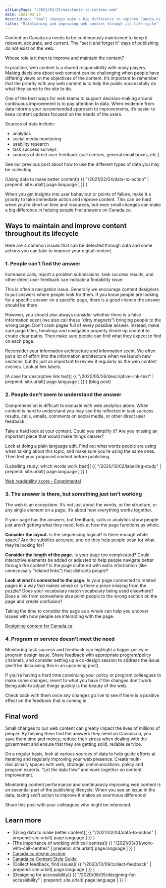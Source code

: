 ```yaml
---
altLangPage: "/2021/03/25/maintenir-le-contenu-web"
date: 2021-03-25
description: "Small changes make a big difference to improve Canada.ca. Let’s continue the discussion on data to action. Here are 4 common issues and actions you can take."
title: "Maintaining and improving web content through its life cycle"
---
```

Content on Canada.ca needs to be continuously maintained to keep it relevant, accurate, and current. The "set it and forget it" days of publishing do not exist on the web.

Whose role is it then to improve and maintain the content?

In practice, web content is a shared responsibility with many players. Making decisions about web content can be challenging when people have differing views on the objectives of the content. It’s important to remember that the priority with any web content is to help the public successfully do what they came to the site to do.

One of the best ways for web teams to support decision-making around continuous improvement is to pay attention to data. When evidence from data informs your recommended approach to improvements, it’s easier to keep content updates focused on the needs of the users.

Sources of data include:
* analytics
* social media monitoring
* usability research
* task success surveys
* sources of direct user feedback (call centres, general email boxes, etc.)

See our previous post about how to use the different types of data you may be collecting.

[Using data to make better content]( {{ "/2021/02/04/data-to-action" | prepend: site.urlalt[ page.language ] }} )

When you get insights into user behaviour or points of failure, make it a priority to take immediate action and improve content. This can be hard when you’re short on time and resources, but even small changes can make a big difference in helping people find answers on Canada.ca.

## Ways to maintain and improve content throughout its lifecycle

Here are 4 common issues that can be detected through data and some actions you can take to improve your digital content.

### 1. People can’t find the answer

Increased calls, report a problem submissions, task success results, and other direct user feedback can indicate a findability issue.

This is often a navigation issue. Generally we encourage content designers to put answers where people look for them. If you know people are looking for a specific answer on a specific page, there is a good chance the answer should be there.

However, you should also always consider whether there is a false information scent (we also call these “dirty magnets”) bringing people to the wrong page. Don’t cram pages full of every possible answer. Instead, make sure page titles, headings and navigation properly divide up content to create clear paths. Then make sure people can find what they expect to find on each page.

Reconsider your information architecture and information scent. We often put a lot of effort into the information architecture when we launch new sections, but it’s just as important to review it regularly as the web content evolves. Look at link labels.

[A case for descriptive link text]( {{ "/2020/05/26/descriptive-link-text" | prepend: site.urlalt[ page.language ] }} ) (blog post)

### 2. People don’t seem to understand the answer

Comprehension is difficult to evaluate with web analytics alone. When content is hard to understand you may see this reflected in task success results, calls, emails, comments on social media, or other direct user feedback.

Take a hard look at your content. Could you simplify it? Are you missing an important piece that would make things clearer?

Look at doing a plain language edit. Find out what words people are using when talking about this topic, and make sure you’re using the same ones. Then test your proposed content before publishing.

[Labelling study: which words work best]( {{ "/2020/10/02/labelling-study" | prepend: site.urlalt[ page.language ] }} )

[Web readability score - Experimental](https://readability-lisibilite.tbs.alpha.canada.ca/)

### 3. The answer is there, but something just isn’t working

The web is an ecosystem. It’s not just about the words, or the structure, or any single element on a page. It’s about how everything works together.

If your page has the answers, but feedback, calls or analytics show people just aren’t getting what they need, look at how the page functions as whole.

**Consider the layout.** Is the sequencing logical? Is there enough white space? Are the subtitles accurate, and do they help people scan for what they’re looking for?

**Consider the length of the page.** Is your page too complicated? Could interactive elements be added or adjusted to help people navigate better through the content? Is the page cluttered with extra information (like unnecessary “related links”) that distracts people?

**Look at what’s connected to the page.** Is your page connected to related pages in a way that makes sense or is there a piece missing from the puzzle? Does your vocabulary match vocabulary being used elsewhere? Does a link from somewhere else point people to the wrong section on the page and create confusion?

Taking the time to consider the page as a whole can help you uncover issues with how people are interacting with the page.

[Designing content for Canada.ca](https://design.canada.ca/designing-content.html)

### 4. Program or service doesn’t meet the need

Monitoring task success and feedback can highlight a bigger policy or program design issue. Share feedback with appropriate program/policy channels, and consider setting up a co-design session to address the issue (we’ll be discussing this in an upcoming post).

If you're having a hard time convincing your policy or program colleagues to make some changes, revert to what you have if the changes don’t work. Being able to adjust things quickly is the beauty of the web.

Check back with them once any changes go live to see if there is a positive effect on the feedback that is coming in.

## Final word

Small changes to our web content can greatly impact the lives of millions of people. By helping them find the answers they need on Canada.ca, you save them time and money, reduce their stress when dealing with the government and ensure that they are getting solid, reliable service.

On a regular basis, look at various sources of data to help guide efforts at iterating and regularly improving your web presence. Create multi-disciplinary spaces with web, strategic communications, policy and program experts. “Let the data flow” and work together on content improvement.

Monitoring content performance and continuously improving web content is an essential part of the publishing lifecycle. When you see an issue in the data, taking swift action to improve it makes an enormous difference!

Share this post with your colleagues who might be interested.

## Learn more

* [Using data to make better content]( {{ "/2021/02/04/data-to-action" | prepend: site.urlalt[ page.language ] }} )
* [The importance of working with call centres]( {{ "/2021/03/01/work-with-call-centres" | prepend: site.urlalt[ page.language ] }} )
* [Canada.ca design system](https://www.canada.ca/en/government/about/design-system.html)
* [Canada.ca Content Style Guide](https://www.canada.ca/en/treasury-board-secretariat/services/government-communications/canada-content-style-guide.html)
* [Collect feedback, find issues]( {{ "/2020/10/09/collect-feedback" | prepend: site.urlalt[ page.language ] }} )
* [Designing for accessibility]( {{ "/2020/06/05/designing-for-accessibility" | prepend: site.urlalt[ page.language ] }} )


